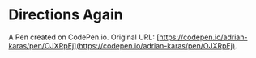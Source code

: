 # Directions Again

A Pen created on CodePen.io. Original URL: [https://codepen.io/adrian-karas/pen/OJXRpEj](https://codepen.io/adrian-karas/pen/OJXRpEj).


